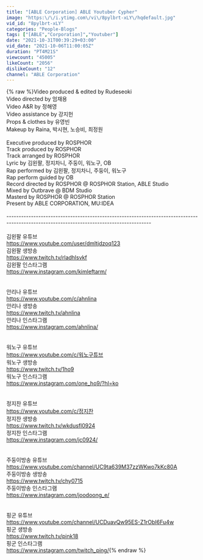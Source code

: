 ```yaml
---
title: "[ABLE Corporation] ABLE Youtuber Cypher"
image: "https:\/\/i.ytimg.com\/vi\/8pylbrt-xLY\/hqdefault.jpg"
vid_id: "8pylbrt-xLY"
categories: "People-Blogs"
tags: ["[ABLE","Corporation]","Youtuber"]
date: "2021-10-31T00:39:29+03:00"
vid_date: "2021-10-06T11:00:05Z"
duration: "PT4M21S"
viewcount: "45005"
likeCount: "2056"
dislikeCount: "12"
channel: "ABLE Corporation"
---
```

{% raw %}Video produced &amp; edited by Rudeseoki<br />Video directed by 엄재용<br />Video A&amp;R by 정해영<br />Video assistance by 강지헌<br />Props &amp; clothes by 유영빈<br />Makeup by Raina, 박시현, 노승비, 최정원<br /><br />Executive produced by ROSPHOR<br />Track produced by ROSPHOR<br />Track arranged by ROSPHOR<br />Lyric by 김왼팔, 정지차니, 주둥이, 워노구, OB<br />Rap performed by 김왼팔, 정지차니, 주둥이, 워노구<br />Rap perform guided by OB<br />Record directed by ROSPHOR @ ROSPHOR Station, ABLE Studio<br />Mixed by Outbrave @ BDM Studio<br />Masterd by ROSPHOR @ ROSPHOR Station<br />Present by ABLE CORPORATION, MU:IDEA<br /><br />-----------------------------------------------------------------------------------------------------------------------------------------<br /><br />김왼팔 유튜브<br /><a rel="nofollow" target="blank" href="https://www.youtube.com/user/dmltjdzoq123">https://www.youtube.com/user/dmltjdzoq123</a><br />김왼팔 생방송<br /><a rel="nofollow" target="blank" href="https://www.twitch.tv/rladhlsvkf">https://www.twitch.tv/rladhlsvkf</a><br />김왼팔 인스타그램<br /><a rel="nofollow" target="blank" href="https://www.instagram.com/kimleftarm/">https://www.instagram.com/kimleftarm/</a><br /><br /><br />안리나 유튜브<br /><a rel="nofollow" target="blank" href="https://www.youtube.com/c/ahnlina">https://www.youtube.com/c/ahnlina</a><br />안리나 생방송<br /><a rel="nofollow" target="blank" href="https://www.twitch.tv/ahnlina">https://www.twitch.tv/ahnlina</a><br />안리나 인스타그램<br /><a rel="nofollow" target="blank" href="https://www.instagram.com/ahnlina/">https://www.instagram.com/ahnlina/</a><br /><br /><br />워노구 유튜브<br /><a rel="nofollow" target="blank" href="https://www.youtube.com/c/워노구튜브">https://www.youtube.com/c/워노구튜브</a><br />워노구 생방송<br /><a rel="nofollow" target="blank" href="https://www.twitch.tv/1ho9">https://www.twitch.tv/1ho9</a><br />워노구 인스타그램<br /><a rel="nofollow" target="blank" href="https://www.instagram.com/one_ho9/?hl=ko">https://www.instagram.com/one_ho9/?hl=ko</a><br /><br /><br />정지찬 유튜브<br /><a rel="nofollow" target="blank" href="https://www.youtube.com/c/정지찬">https://www.youtube.com/c/정지찬</a><br />정지찬 생방송<br /><a rel="nofollow" target="blank" href="https://www.twitch.tv/wkdusfl0924">https://www.twitch.tv/wkdusfl0924</a><br />정지찬 인스타그램<br /><a rel="nofollow" target="blank" href="https://www.instagram.com/jc0924/">https://www.instagram.com/jc0924/</a><br /><br /><br />주둥이방송 유튜브<br /><a rel="nofollow" target="blank" href="https://www.youtube.com/channel/UC9ta639M37zzWKwo7kKc80A">https://www.youtube.com/channel/UC9ta639M37zzWKwo7kKc80A</a><br />주둥이방송 생방송<br /><a rel="nofollow" target="blank" href="https://www.twitch.tv/chy0715">https://www.twitch.tv/chy0715</a><br />주둥이방송 인스타그램<br /><a rel="nofollow" target="blank" href="https://www.instagram.com/joodoong_e/">https://www.instagram.com/joodoong_e/</a><br /><br /><br />핑군 유튜브<br /><a rel="nofollow" target="blank" href="https://www.youtube.com/channel/UCDuavQw95ES-Z1rObI6Fu4w">https://www.youtube.com/channel/UCDuavQw95ES-Z1rObI6Fu4w</a><br />핑군 생방송<br /><a rel="nofollow" target="blank" href="https://www.twitch.tv/pink18">https://www.twitch.tv/pink18</a><br />핑군 인스타그램<br /><a rel="nofollow" target="blank" href="https://www.instagram.com/twitch_ping/">https://www.instagram.com/twitch_ping/</a>{% endraw %}
